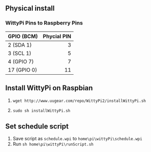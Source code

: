 ## Physical install 
### WittyPi Pins to Raspberry Pins

GPIO (BCM) | Phycial PIN 
--- | ---: 
2 (SDA 1) | 3
3 (SCL 1) | 5
4 (GPIO 7) | 7
17 (GPIO 0) | 11

## Install WittyPi on Raspbian

1. `wget http://www.uugear.com/repo/WittyPi2/installWittyPi.sh`

2. `sudo sh installWittyPi.sh`

## Set schedule script
1. Save script as `schedule.wpi` to `home\pi\wittyPi\schedule.wpi`
2. Run `sh home\pi\wittyPi\runScript.sh`

